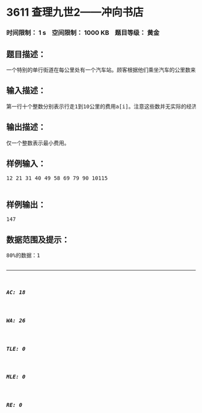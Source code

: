 # 3611 查理九世2——冲向书店   
### 时间限制： 1 s&nbsp;&nbsp;&nbsp;&nbsp;空间限制： 1000 KB&nbsp;&nbsp;&nbsp;&nbsp;题目等级： 黄金  
## 题目描述：  

<pre>
一个特别的单行街道在每公里处有一个汽车站。顾客根据他们乘坐汽车的公里数来付费。例如样例的第一行就是一个费用的单子。一位顾客急需从家里去书店买新出的查理九世第24册。已知没有一辆车子行驶超过10公里，这个顾客打算行驶n公里，他可以通过无限次的换车来完成旅程。但是因为这个顾客是个“零元党”，所以要求费用最少。
</pre>
  
  
## 输入描述：  

<pre>
第一行十个整数分别表示行走1到10公里的费用a[i]。注意这些数并无实际的经济意义，即行驶10公里费用可能比行驶一公里少。第二行一个整数n表示，旅客的总路程数。
</pre>
  
  
## 输出描述：  

<pre>
仅一个整数表示最小费用。
</pre>
  
  
## 样例输入：  

<pre>
12 21 31 40 49 58 69 79 90 10115  

</pre>
  
  
## 样例输出：  

<pre>
147
</pre>
  
  
## 数据范围及提示：  

<pre>
80%的数据：1<n<20，1<a[i]<200。100%的数据：1<n<100，1<a[i]<500。
</pre>
  
  
***  

##### AC: 18  
##### WA: 26  
##### TLE: 0  
##### MLE: 0  
##### RE: 0  
